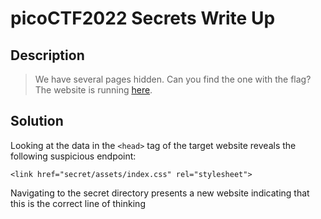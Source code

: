 # picoCTF2022 Secrets Write Up

## Description

> We have several pages hidden. Can you find the one with the flag? The website is running [here](http://saturn.picoctf.net:61549/).

## Solution

Looking at the data in the `<head>` tag of the target website reveals the following suspicious endpoint:

```
<link href="secret/assets/index.css" rel="stylesheet">
```

Navigating to the secret directory presents a new website indicating that this is the correct line of thinking
